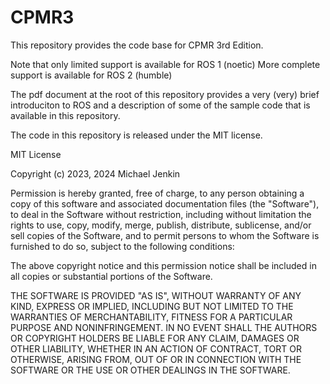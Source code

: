 # CPMR3

This repository provides the code base for CPMR 3rd Edition.

Note that only limited support is available for ROS 1 (noetic)
More complete support is available for ROS 2 (humble)

The pdf document at the root of this repository provides a very (very) brief introduciton to ROS and a description of some of the sample code that is available in this repository.

The code in this repository is released under the MIT license. 

MIT License

Copyright (c) 2023, 2024 Michael Jenkin

Permission is hereby granted, free of charge, to any person obtaining a copy
of this software and associated documentation files (the "Software"), to deal
in the Software without restriction, including without limitation the rights
to use, copy, modify, merge, publish, distribute, sublicense, and/or sell
copies of the Software, and to permit persons to whom the Software is
furnished to do so, subject to the following conditions:

The above copyright notice and this permission notice shall be included in all
copies or substantial portions of the Software.

THE SOFTWARE IS PROVIDED "AS IS", WITHOUT WARRANTY OF ANY KIND, EXPRESS OR
IMPLIED, INCLUDING BUT NOT LIMITED TO THE WARRANTIES OF MERCHANTABILITY,
FITNESS FOR A PARTICULAR PURPOSE AND NONINFRINGEMENT. IN NO EVENT SHALL THE
AUTHORS OR COPYRIGHT HOLDERS BE LIABLE FOR ANY CLAIM, DAMAGES OR OTHER
LIABILITY, WHETHER IN AN ACTION OF CONTRACT, TORT OR OTHERWISE, ARISING FROM,
OUT OF OR IN CONNECTION WITH THE SOFTWARE OR THE USE OR OTHER DEALINGS IN THE
SOFTWARE.

